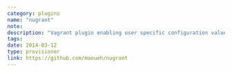 ```yaml
---
category: plugins
name: "nugrant"
note: 
description: "Vagrant plugin enabling user specific configuration values"
tags:
date: 2014-03-12
type: provisioner
link: https://github.com/maoueh/nugrant
---
```

